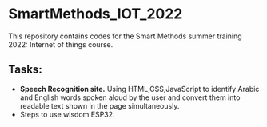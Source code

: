 # SmartMethods_IOT_2022
This repository contains codes for the Smart Methods summer training 2022: Internet of things course.

## Tasks:
- **Speech Recognition site.**
  Using HTML,CSS,JavaScript to identify Arabic and English words spoken aloud by the user and convert them into readable text shown in the page simultaneously.
-  Steps to use wisdom ESP32.
